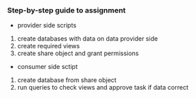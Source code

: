 ### Step-by-step guide to assignment

- provider side scripts
1. create databases with data on data provider side
2. create required views
3. create share object and grant permissions

- consumer side sctipt
1. create database from share object
2. run queries to check views and approve task if data correct 
